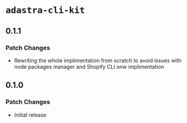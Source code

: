 # `adastra-cli-kit`

## 0.1.1

### Patch Changes

- Rewriting the whole implimentation from scratch to avoid issues with node packages manager and Shopify CLI onw implimentation

## 0.1.0

### Patch Changes

- Initial release
